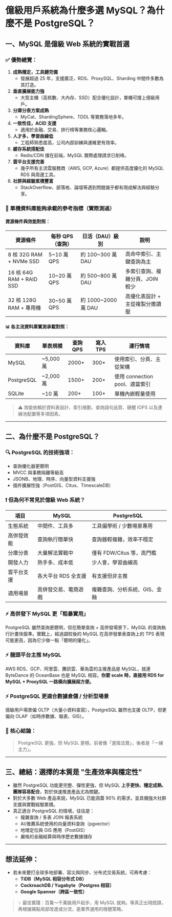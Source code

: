 # 億級用戶系統為什麼多選 MySQL？為什麼不是 PostgreSQL？

## 一、MySQL 是億級 Web 系統的實戰首選

### ✅ 優勢總覽：
1. **成熟穩定，工具鏈完備**
   - 發展超過 25 年，支援廣泛，RDS、ProxySQL、Sharding 中間件多數為其打造。
2. **垂直擴展能力強**
   - 大型主機（高核數、大內存、SSD）配合優化設計，單機可撐上億級用戶。
3. **分庫分表方案成熟**
   - MyCat、ShardingSphere、TDDL 等實務落地多年。
4. **一致性佳，ACID 支援**
   - 適用於金融、交易、排行榜等業務核心邏輯。
5. **人才多，學習曲線低**
   - 工程師熟悉度高，公司內部訓練與運維更有效率。
6. **緩存系統搭配佳**
   - Redis/CDN 擋在前端，MySQL 實際處理請求已削峰。
7. **雲平台支援完善**
   - 幾乎所有主流雲服務商（AWS, GCP, Azure）都提供高度優化的 MySQL RDS 與周邊工具。
8. **社群與經驗累積豐富**
   - StackOverflow、部落格、論壇等遇到問題幾乎都有現成解法與經驗分享。

### 🚀 單機資料庫能夠承載的參考指標（實際測過）

#### 資源條件與效能對照：

| 資源條件 | 每秒 QPS（查詢） | 日活（DAU）級別 | 說明 |
|----------|----------|------------------|------|
| 8 核 32G RAM + NVMe SSD | 5~10 萬 QPS | 約 100~300 萬 DAU | 高命中索引、主鍵查詢為主 |
| 16 核 64G RAM + RAID SSD | 10~20 萬 QPS | 約 500~800 萬 DAU | 多索引查詢、複雜分頁、JOIN 較少 |
| 32 核 128G RAM + 專用機 | 30~50 萬 QPS | 約 1000~2000 萬 DAU | 高優化表設計 + 主從複製分擔讀壓 |

#### 📊 各主流資料庫實測承載對照：

| 資料庫 | 單表規模 | 查詢 QPS | 寫入 TPS | 運行情境 |
|--------|-----------|----------|-----------|--------------------------|
| MySQL | ~5,000 萬 | 2000+ | 300+ | 使用索引、分頁、主從架構 |
| PostgreSQL | ~2,000 萬 | 1500+ | 200+ | 使用 connection pool、適當索引 |
| SQLite | ~10 萬 | 200+ | 100+ | 單機內嵌輕量使用 |

> ⚠ 效能依賴於資料表設計、索引規劃、查詢語句品質、硬體 IOPS 以及連線池配置等多項因素。

---

## 二、為什麼不是 PostgreSQL？

### 🔍 PostgreSQL 的技術強項：
- 查詢優化器更聰明
- MVCC 與事務隔離等級高
- JSONB、地理、時序、向量型資料支援強
- 插件擴展性強（PostGIS、Citus、TimescaleDB）

### ❗ 但為何不常見於億級 Web 系統？

| 項目 | MySQL | PostgreSQL |
|------|-------|------------|
| 生態系統 | 中間件、工具多 | 工具偏學術 / 少數場景專用 |
| 高併發效能 | 查詢執行簡單快 | 查詢器較複雜，效率不穩定 |
| 分庫分表 | 大量解法實戰中 | 僅有 FDW/Citus 等，高門檻 |
| 開發人力 | 熟手多、成本低 | 少人會，學習曲線高 |
| 雲平台支援 | 各大平台 RDS 全支援 | 有支援但非主推 |
| 適用場景 | 高併發交易、電商遊戲 | 複雜查詢、分析系統、GIS、金融 |

### ⚡ 高併發下 MySQL 更「粗暴實用」
PostgreSQL 雖然查詢更聰明，但在簡單查詢 + 高併發場景下，MySQL 的查詢執行計畫快狠準。實戰上，經過調校後的 MySQL 在高併發單表查詢上的 TPS 表現可能更高，因為它少做一點「聰明的優化」。

### ⚡ 龍頭平台主推 MySQL

AWS RDS、GCP、阿里雲、騰訊雲、華為雲的主推產品是 MySQL，就連 ByteDance 的 OceanBase 也是 MySQL 相容。<b>你要 scale 時，直接用 RDS for MySQL + ProxySQL 一路橫向擴展超方便。</b>

### ⚡ PostgreSQL 更適合數據倉儲 / 分析型場景

億級用戶場景偏 OLTP（大量小資料查寫），PostgreSQL 雖然也支援 OLTP，但更偏向 OLAP（如時序數據、報表、GIS）。

### 📌 核心結論：
> PostgreSQL 更強，但 MySQL 更穩。前者像「進階法寶」，後者是「一線主力」。
---

## 三、總結：選擇的本質是 "生產效率與穩定性"

- 雖然 PostgreSQL 功能更完整、彈性更強，但 MySQL **上手更快、穩定成熟、團隊容易配合**，對於快速推進產品尤為關鍵。
- 對於大多數 Web 產品來說，MySQL 已能涵蓋 90% 的需求，並具備強大社群支援與實戰經驗累積。
- 真正適合 PostgreSQL 的情境，往往是：
  - 複雜查詢 / 多表 JOIN 報表系統
  - AI/推薦系統使用的向量資料查詢（pgvector）
  - 地理定位與 GIS 應用（PostGIS）
  - 嚴格的金融結算與時序歷史數據儲存

---

## 想法延伸：

- 若未來要打全球多地部署、容災與同步、分布式交易系統，可再考慮：
  - **TiDB（MySQL 相容分布式 DB）**
  - **CockroachDB / Yugabyte（Postgres 相容）**
  - **Google Spanner（跨區一致性）**

> 💡 最佳實踐：百萬～千萬級用戶起步，用 MySQL 就夠。等真正出現瓶頸，再根據痛點局部改進或分流，是業界通用的穩健策略。
